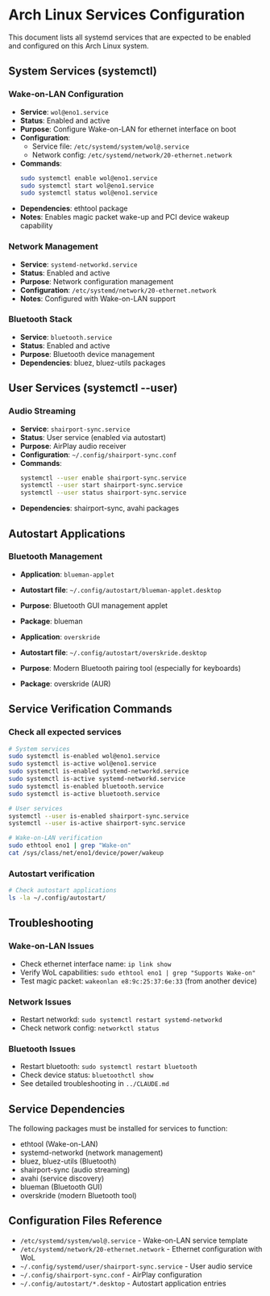 # Arch Linux Services Configuration

This document lists all systemd services that are expected to be enabled and configured on this Arch Linux system.

## System Services (systemctl)

### Wake-on-LAN Configuration
- **Service**: `wol@eno1.service`
- **Status**: Enabled and active
- **Purpose**: Configure Wake-on-LAN for ethernet interface on boot
- **Configuration**: 
  - Service file: `/etc/systemd/system/wol@.service`
  - Network config: `/etc/systemd/network/20-ethernet.network`
- **Commands**:
  ```bash
  sudo systemctl enable wol@eno1.service
  sudo systemctl start wol@eno1.service
  sudo systemctl status wol@eno1.service
  ```
- **Dependencies**: ethtool package
- **Notes**: Enables magic packet wake-up and PCI device wakeup capability

### Network Management
- **Service**: `systemd-networkd.service`
- **Status**: Enabled and active
- **Purpose**: Network configuration management
- **Configuration**: `/etc/systemd/network/20-ethernet.network`
- **Notes**: Configured with Wake-on-LAN support

### Bluetooth Stack
- **Service**: `bluetooth.service`
- **Status**: Enabled and active
- **Purpose**: Bluetooth device management
- **Dependencies**: bluez, bluez-utils packages

## User Services (systemctl --user)

### Audio Streaming
- **Service**: `shairport-sync.service`
- **Status**: User service (enabled via autostart)
- **Purpose**: AirPlay audio receiver
- **Configuration**: `~/.config/shairport-sync.conf`
- **Commands**:
  ```bash
  systemctl --user enable shairport-sync.service
  systemctl --user start shairport-sync.service
  systemctl --user status shairport-sync.service
  ```
- **Dependencies**: shairport-sync, avahi packages

## Autostart Applications

### Bluetooth Management
- **Application**: `blueman-applet`
- **Autostart file**: `~/.config/autostart/blueman-applet.desktop`
- **Purpose**: Bluetooth GUI management applet
- **Package**: blueman

- **Application**: `overskride`
- **Autostart file**: `~/.config/autostart/overskride.desktop`
- **Purpose**: Modern Bluetooth pairing tool (especially for keyboards)
- **Package**: overskride (AUR)

## Service Verification Commands

### Check all expected services
```bash
# System services
sudo systemctl is-enabled wol@eno1.service
sudo systemctl is-active wol@eno1.service
sudo systemctl is-enabled systemd-networkd.service
sudo systemctl is-active systemd-networkd.service
sudo systemctl is-enabled bluetooth.service
sudo systemctl is-active bluetooth.service

# User services
systemctl --user is-enabled shairport-sync.service
systemctl --user is-active shairport-sync.service

# Wake-on-LAN verification
sudo ethtool eno1 | grep "Wake-on"
cat /sys/class/net/eno1/device/power/wakeup
```

### Autostart verification
```bash
# Check autostart applications
ls -la ~/.config/autostart/
```

## Troubleshooting

### Wake-on-LAN Issues
- Check ethernet interface name: `ip link show`
- Verify WoL capabilities: `sudo ethtool eno1 | grep "Supports Wake-on"`
- Test magic packet: `wakeonlan e8:9c:25:37:6e:33` (from another device)

### Network Issues
- Restart networkd: `sudo systemctl restart systemd-networkd`
- Check network config: `networkctl status`

### Bluetooth Issues
- Restart bluetooth: `sudo systemctl restart bluetooth`
- Check device status: `bluetoothctl show`
- See detailed troubleshooting in `../CLAUDE.md`

## Service Dependencies

The following packages must be installed for services to function:
- ethtool (Wake-on-LAN)
- systemd-networkd (network management)
- bluez, bluez-utils (Bluetooth)
- shairport-sync (audio streaming)
- avahi (service discovery)
- blueman (Bluetooth GUI)
- overskride (modern Bluetooth tool)

## Configuration Files Reference

- `/etc/systemd/system/wol@.service` - Wake-on-LAN service template
- `/etc/systemd/network/20-ethernet.network` - Ethernet configuration with WoL
- `~/.config/systemd/user/shairport-sync.service` - User audio service
- `~/.config/shairport-sync.conf` - AirPlay configuration
- `~/.config/autostart/*.desktop` - Autostart application entries